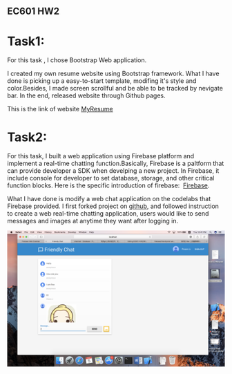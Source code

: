 ## EC601 HW2


# Task1:


For this task , I chose Bootstrap Web application. 

I created my own resume website using Bootstrap framework. What I have done is picking up a easy-to-start template, modifing it's style and color.Besides, I made screen scrollful and be able to be tracked by nevigate bar. In the end, released website through Github pages.

This is the link of website [MyResume](http://Irislpx.github.io)

# Task2:

For this task, I built a web application using Firebase platform and implement a real-time chatting function.Basically, Firebase is a paltform that can provide developer a SDK when develping a new project. In Firebase, it include console for developer to set database, storage, and other critical function blocks. Here is the specific introduction of firebase:  [Firebase](https://firebase.google.com).

What I have done is modify a web chat application on the codelabs that Firebase provided. I first forked project on [github](https://github.com/firebase/friendlychat-web), and followed instruction to create a web real-time chatting application, users would like to send messages and images at anytime they want after logging in.

![image](https://github.com/Irislpx/EC601-HW2/raw/master/Friendlychat/ScreenShot2017-10-05at12.41.21PM.png)
